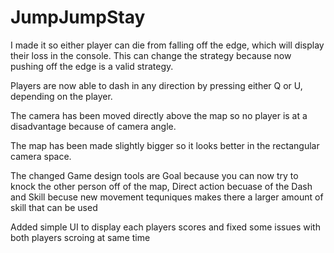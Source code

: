 # JumpJumpStay
I made it so either player can die from falling off the edge, which will display their loss in the console. This can change the strategy because now pushing off the edge is a valid strategy.

Players are now able to dash in any direction by pressing either Q or U, depending on the player.

The camera has been moved directly above the map so no player is at a disadvantage because of camera angle.

The map has been made slightly bigger so it looks better in the rectangular camera space.

The changed Game design tools are Goal because you can now try to knock the other person off of the map, Direct action becuase of the Dash and Skill becuse new movement tequniques makes there a larger amount of skill that can be used

Added simple UI to display each players scores and fixed some issues with both players scroing at same time
